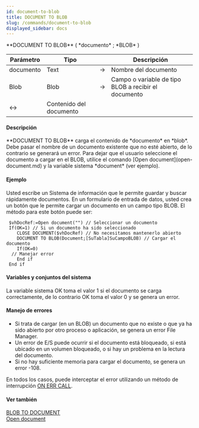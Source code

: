 ```yaml
---
id: document-to-blob
title: DOCUMENT TO BLOB
slug: /commands/document-to-blob
displayed_sidebar: docs
---
```


<!--REF #_command_.DOCUMENT TO BLOB.Syntax-->**DOCUMENT TO BLOB** ( *documento* ; *BLOB* )<!-- END REF-->
<!--REF #_command_.DOCUMENT TO BLOB.Params-->
| Parámetro | Tipo |  | Descripción |
| --- | --- | --- | --- |
| documento | Text | &srarr; | Nombre del documento |
| Blob | Blob | &srarr; | Campo o variable de tipo BLOB a recibir el documento |
| &harr; | Contenido del documento |

<!-- END REF-->

#### Descripción 

<!--REF #_command_.DOCUMENT TO BLOB.Summary-->**DOCUMENT TO BLOB** carga el contenido de *documento* en *blob*.<!-- END REF--> Debe pasar el nombre de un documento existente que no esté abierto, de lo contrario se generará un error. Para dejar que el usuario seleccione el documento a cargar en el BLOB, utilice el comando [Open document](open-document.md) y la variable sistema *document* (ver ejemplo).

#### Ejemplo 

Usted escribe un Sistema de información que le permite guardar y buscar rápidamente documentos. En un formulario de entrada de datos, usted crea un botón que le permite cargar un documento en un campo tipo BLOB. El método para este botón puede ser:

```4d
 $vhDocRef:=Open document("") // Seleccionar un documento
 If(OK=1) // Si un documento ha sido seleccionado
    CLOSE DOCUMENT($vhDocRef) // No necesitamos mantenerlo abierto
    DOCUMENT TO BLOB(Document;[SuTabla]SuCampoBLOB) // Cargar el documento
    If(OK=0)
  // Manejar error
    End if
 End if
```

#### Variables y conjuntos del sistema 

La variable sistema OK toma el valor 1 si el documento se carga correctamente, de lo contrario OK toma el valor 0 y se genera un error.

#### Manejo de errores 

* Si trata de cargar (en un BLOB) un documento que no existe o que ya ha sido abierto por otro proceso o aplicación, se genera un error File Manager.
* Un error de E/S puede ocurrir si el documento está bloqueado, si está ubicado en un volumen bloqueado, o si hay un problema en la lectura del documento.
* Si no hay suficiente memoria para cargar el documento, se genera un error -108.

En todos los casos, puede interceptar el error utilizando un método de interrupción [ON ERR CALL](on-err-call.md "ON ERR CALL").

#### Ver también 

[BLOB TO DOCUMENT](blob-to-document.md)  
[Open document](open-document.md)  